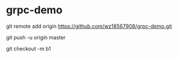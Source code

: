 # grpc-demo

git remote add origin https://github.com/wz18567908/grpc-demo.git

git push -u origin master

git checkout -m b1 
